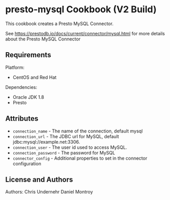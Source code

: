 presto-mysql Cookbook (V2 Build)
================================
This cookbook creates a Presto MySQL Connector.

See https://prestodb.io/docs/current/connector/mysql.html for more details about the Presto MySQL Connector

Requirements
------------
Platform:

* CentOS and Red Hat

Dependencies:

* Oracle JDK 1.8
* Presto


Attributes
----------
* `connection_name` - The name of the connection, default mysql
* `connection_url` - The JDBC url for MySQL, default jdbc:mysql://example.net:3306.
* `connection_user` - The user id used to access MySQL.
* `connection_password` - The password for MySQL
* `connector_config` - Additional properties to set in the connector configuration

License and Authors
-------------------
Authors:
Chris Undernehr
Daniel Montroy
